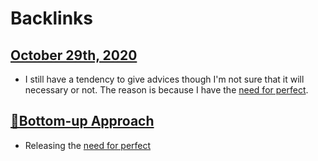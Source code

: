 
# Backlinks
## [October 29th, 2020](<October 29th, 2020.md>)
- I still have a tendency to give advices though I'm not sure that it will necessary or not. The reason is because I have the [need for perfect](<need for perfect.md>).

## [🌲Bottom-up Approach](<🌲Bottom-up Approach.md>)
- Releasing the [need for perfect](<need for perfect.md>)


